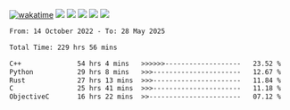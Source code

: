 [![wakatime](https://wakatime.com/badge/user/368879df-dc38-4b1a-86c4-8a2054a0e074.svg)](https://wakatime.com/@368879df-dc38-4b1a-86c4-8a2054a0e074)
<img src="https://img.shields.io/badge/Windows-0078D6?style=flat&logo=Windows&logoColor=white">
<img src="https://img.shields.io/badge/IntelliJ_IDEA-000000.svg?style=flat&logo=IntelliJ-IDEA&logoColor=white">
<img src="https://img.shields.io/badge/CLion-000000.svg?style=flat&logo=CLion&logoColor=white">
<img src="https://img.shields.io/badge/Visual_Studio_Code-007ACC?style=flat&logo=Visual-Studio-Code&logoColor=white">
<img src="https://img.shields.io/badge/Discord-5865F2?label=kano42&style=flat&logo=discord&logoColor=white">
<br>


<!--START_SECTION:waka-->

```txt
From: 14 October 2022 - To: 28 May 2025

Total Time: 229 hrs 56 mins

C++              54 hrs 4 mins   >>>>>>-------------------   23.52 %
Python           29 hrs 8 mins   >>>----------------------   12.67 %
Rust             27 hrs 13 mins  >>>----------------------   11.84 %
C                25 hrs 41 mins  >>>----------------------   11.18 %
ObjectiveC       16 hrs 22 mins  >>-----------------------   07.12 %
```

<!--END_SECTION:waka-->
